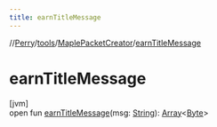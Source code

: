```yaml
---
title: earnTitleMessage
---
```

//[Perry](../../../index.html)/[tools](../index.html)/[MaplePacketCreator](index.html)/[earnTitleMessage](earn-title-message.html)



# earnTitleMessage



[jvm]\
open fun [earnTitleMessage](earn-title-message.html)(msg: [String](https://docs.oracle.com/javase/8/docs/api/java/lang/String.html)): [Array](https://kotlinlang.org/api/latest/jvm/stdlib/kotlin/-array/index.html)<[Byte](https://kotlinlang.org/api/latest/jvm/stdlib/kotlin/-byte/index.html)>




